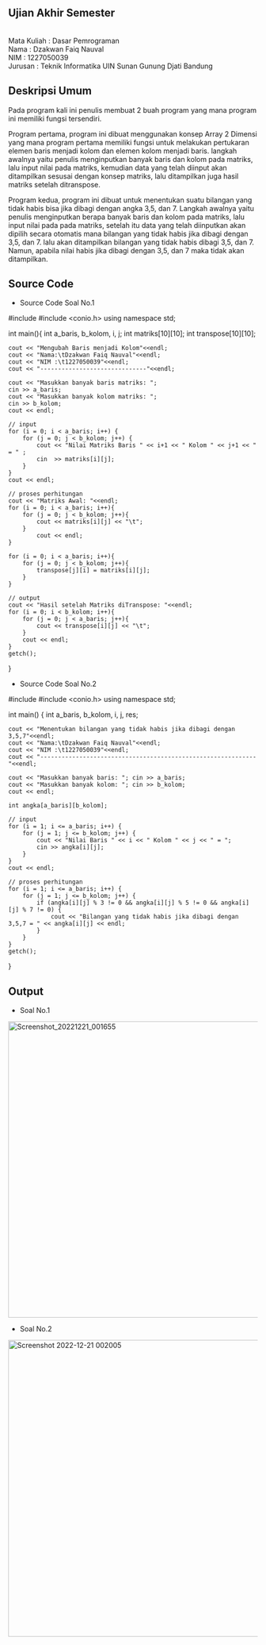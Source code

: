 ## Ujian Akhir Semester 
<br>Mata Kuliah 	: Dasar Pemrograman
<br> Nama		: Dzakwan Faiq Nauval
<br>NIM			: 1227050039
<br>Jurusan		: Teknik Informatika UIN Sunan Gunung Djati Bandung 

## Deskripsi Umum
Pada program kali ini penulis membuat 2 buah program yang mana program ini memiliki fungsi tersendiri.

Program pertama, program ini dibuat menggunakan konsep Array 2 Dimensi yang mana program pertama memiliki fungsi untuk melakukan pertukaran elemen baris menjadi kolom dan elemen kolom menjadi baris.
langkah awalnya yaitu penulis menginputkan banyak baris dan kolom pada matriks, lalu input nilai pada matriks, kemudian data yang telah diinput akan ditampilkan sesusai dengan konsep matriks, lalu ditampilkan juga hasil matriks setelah ditranspose.  

Program kedua, program ini dibuat untuk menentukan suatu bilangan yang tidak habis bisa jika dibagi dengan angka 3,5, dan 7.
Langkah awalnya yaitu penulis menginputkan berapa banyak baris dan kolom pada matriks, lalu input nilai pada pada matriks, setelah itu data yang telah diinputkan akan dipilih secara otomatis mana bilangan yang tidak habis jika dibagi dengan 3,5, dan 7. lalu akan ditampilkan bilangan yang tidak habis dibagi 3,5, dan 7. Namun, apabila nilai habis jika dibagi dengan 3,5, dan 7 maka tidak akan ditampilkan.
## Source Code
- Source Code Soal No.1

#include <iostream>
#include <conio.h>
using namespace std;

int main(){
	int a_baris, b_kolom, i, j;
	int matriks[10][10];
	int transpose[10][10];

	cout << "Mengubah Baris menjadi Kolom"<<endl;
	cout << "Nama:\tDzakwan Faiq Nauval"<<endl;
	cout << "NIM :\t1227050039"<<endl;
	cout << "------------------------------"<<endl;
	
	cout << "Masukkan banyak baris matriks: ";
	cin >> a_baris;
	cout << "Masukkan banyak kolom matriks: ";
	cin >> b_kolom;
	cout << endl;
	
	// input 
	for (i = 0; i < a_baris; i++) {
		for (j = 0; j < b_kolom; j++) {
    		cout << "Nilai Matriks Baris " << i+1 << " Kolom " << j+1 << " = " ;
	  		cin  >> matriks[i][j];
    	}
	}
	cout << endl;

	// proses perhitungan
	cout << "Matriks Awal: "<<endl;
	for (i = 0; i < a_baris; i++){
		for (j = 0; j < b_kolom; j++){
			cout << matriks[i][j] << "\t";
    	}
    		cout << endl;
	}
  
	for (i = 0; i < a_baris; i++){
		for (j = 0; j < b_kolom; j++){
    		transpose[j][i] = matriks[i][j];
    	}
	}
	
	// output
	cout << "Hasil setelah Matriks diTranspose: "<<endl;
	for (i = 0; i < b_kolom; i++){
		for (j = 0; j < a_baris; j++){
      		cout << transpose[i][j] << "\t";
    	}
    	cout << endl;
	}
	getch();
}
- Source Code Soal No.2

#include <iostream>
#include <conio.h>
using namespace std;

int main() {
	int a_baris, b_kolom, i, j, res;
	
	cout << "Menentukan bilangan yang tidak habis jika dibagi dengan 3,5,7"<<endl;
	cout << "Nama:\tDzakwan Faiq Nauval"<<endl;
	cout << "NIM :\t1227050039"<<endl;
	cout << "-------------------------------------------------------------"<<endl;
	
	cout << "Masukkan banyak baris: "; cin >> a_baris;
	cout << "Masukkan banyak kolom: "; cin >> b_kolom;
	cout << endl;
	
	int angka[a_baris][b_kolom];
	
	// input
	for (i = 1; i <= a_baris; i++) {
		for (j = 1; j <= b_kolom; j++) {
			cout << "Nilai Baris " << i << " Kolom " << j << " = ";
			cin >> angka[i][j];
		}
	}
	cout << endl;
	
	// proses perhitungan
	for (i = 1; i <= a_baris; i++) {
		for (j = 1; j <= b_kolom; j++) {
			if (angka[i][j] % 3 != 0 && angka[i][j] % 5 != 0 && angka[i][j] % 7 != 0) {
				cout << "Bilangan yang tidak habis jika dibagi dengan 3,5,7 = " << angka[i][j] << endl;
			} 
		}
	}
	getch();
}
## Output
- Soal No.1
 <img width="597" alt="Screenshot_20221221_001655" src="https://user-images.githubusercontent.com/121118106/208793694-f979ac9a-802b-40b1-b377-913b2fd4191a.png">

- Soal No.2 
 <img width="598" alt="Screenshot 2022-12-21 002005" src="https://user-images.githubusercontent.com/121118106/208793791-29a21e2c-c76d-4f4e-8ab6-a064b7d327ef.png">


